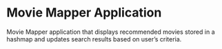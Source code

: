 # Movie Mapper Application
Movie Mapper application that displays recommended movies stored in a hashmap and updates search results based on user’s criteria.
